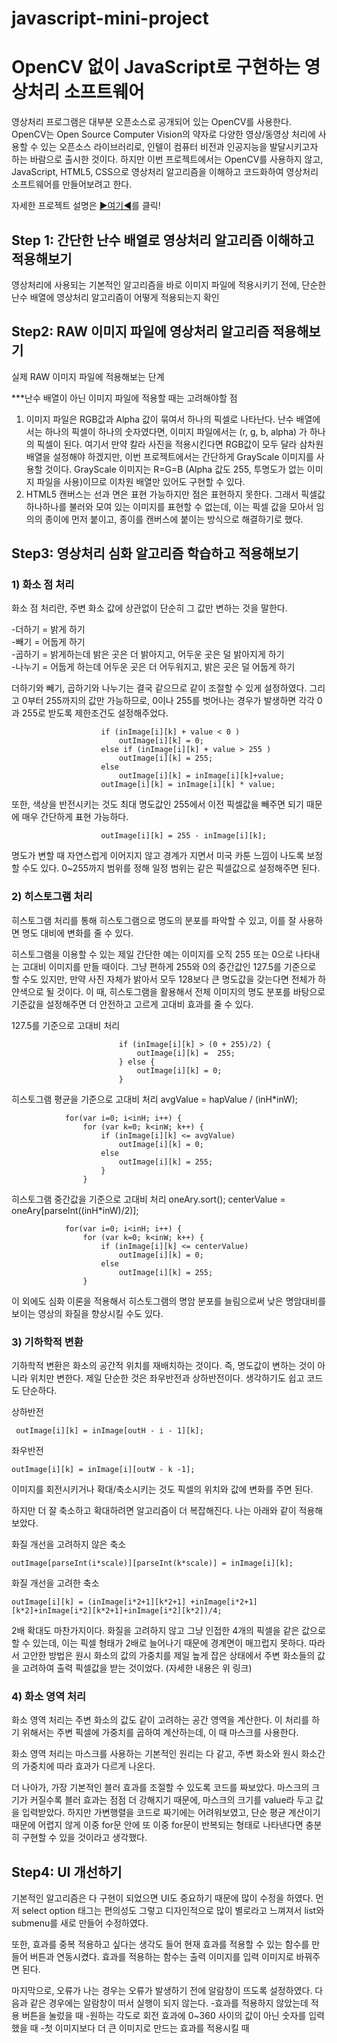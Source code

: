 # javascript-mini-project
<h1 style="font-weight:bold;">OpenCV 없이 JavaScript로 구현하는 영상처리 소프트웨어</h1>

영상처리 프로그램은 대부분 오픈소스로 공개되어 있는 OpenCV를 사용한다. OpenCV는 Open Source Computer Vision의 약자로 다양한 영상/동영상 처리에 사용할 수 있는 오픈소스 라이브러리로, 인텔이 컴퓨터 비전과 인공지능을 발달시키고자 하는 바람으로 출시한 것이다. 하지만 이번 프로젝트에서는 OpenCV를 사용하지 않고, JavaScript, HTML5, CSS으로 영상처리 알고리즘을 이해하고 코드화하여 영상처리 소프트웨어를 만들어보려고 한다.

자세한 프로젝트 설명은 <a href="https://hanav.tistory.com/147">▶여기◀</a>를 클릭!


<h2>Step 1: 간단한 난수 배열로 영상처리 알고리즘 이해하고 적용해보기</h2>
영상처리에 사용되는 기본적인 알고리즘을 바로 이미지 파일에 적용시키기 전에, 단순한 난수 배열에 영상처리 알고리즘이 어떻게 적용되는지 확인


<h2>Step2: RAW 이미지 파일에 영상처리 알고리즘 적용해보기</h2>
실제 RAW 이미지 파일에 적용해보는 단계

***난수 배열이 아닌 이미지 파일에 적용할 때는 고려해야할 점
1. 이미지 파일은 RGB값과 Alpha 값이 묶여서 하나의 픽셀로 나타난다. 난수 배열에서는 하나의 픽셀이 하나의 숫자였다면, 이미지 파일에서는 (r, g, b, alpha) 가 하나의 픽셀이 된다. 여기서 만약 칼라 사진을 적용시킨다면 RGB값이 모두 달라 삼차원 배열을 설정해야 하겠지만, 이번 프로젝트에서는 간단하게 GrayScale 이미지를 사용할 것이다. GrayScale 이미지는 R=G=B (Alpha 값도 255, 투명도가 없는 이미지 파일을 사용)이므로 이차원 배열만 있어도 구현할 수 있다.
2. HTML5 캔버스는 선과 면은 표현 가능하지만 점은 표현하지 못한다. 그래서 픽셀값 하나하나를 불러와 모여 있는 이미지를 표현할 수 없는데, 이는 픽셀 값을 모아서 임의의 종이에 먼저 붙이고, 종이를 캔버스에 붙이는 방식으로 해결하기로 했다.


<h2>Step3: 영상처리 심화 알고리즘 학습하고 적용해보기</h2>
<h3>1) 화소 점 처리</h3>
화소 점 처리란, 주변 화소 값에 상관없이 단순히 그 값만 변하는 것을 말한다.

-더하기 = 밝게 하기<br>
-빼기 = 어둡게 하기<br>
-곱하기 = 밝게하는데 밝은 곳은 더 밝아지고, 어두운 곳은 덜 밝아지게 하기<br>
-나누기 = 어둡게 하는데 어두운 곳은 더 어두워지고, 밝은 곳은 덜 어둡게 하기<br>

더하기와 빼기, 곱하기와 나누기는 결국 같으므로 같이 조절할 수 있게 설정하였다. 그리고 0부터 255까지의 값만 가능하므로, 0이나 255를 벗어나는 경우가 발생하면 각각 0과 255로 받도록 제한조건도 설정해주었다.

                        if (inImage[i][k] + value < 0 )
                            outImage[i][k] = 0;
                        else if (inImage[i][k] + value > 255 )
                            outImage[i][k] = 255;
                        else 
                            outImage[i][k] = inImage[i][k]+value;
                        outImage[i][k] = inImage[i][k] * value;

또한, 색상을 반전시키는 것도 최대 명도값인 255에서 이전 픽셀값을 빼주면 되기 때문에 매우 간단하게 표현 가능하다.

                        outImage[i][k] = 255 - inImage[i][k];


명도가 변할 때 자연스럽게 이어지지 않고 경계가 지면서 미국 카툰 느낌이 나도록 보정할 수도 있다. 
0~255까지 범위를 정해 일정 범위는 같은 픽셀값으로 설정해주면 된다.


<h3>2) 히스토그램 처리</h3>

히스토그램 처리를 통해 히스토그램으로 명도의 분포를 파악할 수 있고, 이를 잘 사용하면 명도 대비에 변화를 줄  수 있다.

히스토그램을 이용할 수 있는 제일 간단한 예는 이미지를 오직 255 또는 0으로 나타내는 고대비 이미지를 만들 때이다. 그냥 편하게 255와 0의 중간값인 127.5를 기준으로 할 수도 있지만, 만약 사진 자체가 밝아서 모두 128보다 큰 명도값을 갖는다면 전체가 하얀색으로 될 것이다. 이 때, 히스토그램을 활용해서 전체 이미지의 명도 분포를 바탕으로 기준값을 설정해주면 더 안전하고 고르게 고대비 효과를 줄 수 있다.

127.5를 기준으로 고대비 처리

                            if (inImage[i][k] > (0 + 255)/2) {
                                outImage[i][k] =  255;
                            } else {
                                outImage[i][k] = 0;
                            }
                            
히스토그램 평균을 기준으로 고대비 처리
                avgValue = hapValue / (inH*inW);

                for(var i=0; i<inH; i++) {
                    for (var k=0; k<inW; k++) {
                        if (inImage[i][k] <= avgValue)
                            outImage[i][k] = 0;
                        else
                            outImage[i][k] = 255;
                        }
                    }
                        
히스토그램 중간값을 기준으로 고대비 처리
                oneAry.sort();
                centerValue = oneAry[parseInt((inH*inW)/2)];

                for(var i=0; i<inH; i++) {
                    for (var k=0; k<inW; k++) {
                        if (inImage[i][k] <= centerValue)
                            outImage[i][k] = 0;
                        else
                            outImage[i][k] = 255;
                    }
 

이 외에도 심화 이론을 적용해서 히스토그램의 명암 분포를 늘림으로써 낮은 명암대비를 보이는 영상의 화질을 향상시킬 수도 있다. 


<h3>3) 기하학적 변환</h3>
기하학적 변환은 화소의 공간적 위치를 재배치하는 것이다. 즉, 명도값이 변하는 것이 아니라 위치만 변한다. 제일 단순한 것은 좌우반전과 상하반전이다. 생각하기도 쉽고 코드도 단순하다.<br>

상하반전
```
 outImage[i][k] = inImage[outH - i - 1][k];
```

좌우반전
```
outImage[i][k] = inImage[i][outW - k -1];
```
이미지를 회전시키거나 확대/축소시키는 것도 픽셀의 위치와 값에 변화를 주면 된다.

하지만 더 잘 축소하고 확대하려면 알고리즘이 더 복잡해진다. 나는 아래와 같이 적용해보았다.


화질 개선을 고려하지 않은 축소
```
outImage[parseInt(i*scale)][parseInt(k*scale)] = inImage[i][k];
```

화질 개선을 고려한 축소
```
outImage[i][k] = (inImage[i*2+1][k*2+1] +inImage[i*2+1][k*2]+inImage[i*2][k*2+1]+inImage[i*2][k*2])/4;
```

2배 확대도 마찬가지이다. 화질을 고려하지 않고 그냥 인접한 4개의 픽셀을 같은 값으로 할 수 있는데, 이는 픽셀 형태가 2배로 늘어나기 때문에 경계면이 매끄럽지 못하다. 따라서 고안한 방법은 원시 화소의 값의 가중치를 제일 높게 잡은 상태에서 주변 화소들의 값을 고려하여 출력 픽셀값을 받는 것이었다. (자세한 내용은 위 링크)



<h3>4) 화소 영역 처리</h3>
화소 영역 처리는 주변 화소의 값도 같이 고려하는 공간 영역을 계산한다. 이 처리를 하기 위해서는 주변 픽셀에 가중치를 곱하여 계산하는데, 이 때 마스크를 사용한다. 

화소 영역 처리는 마스크를 사용하는 기본적인 원리는 다 같고, 주변 화소와 원시 화소간의 가중치에 따라 효과가 다르게 나온다. 

더 나아가, 가장 기본적인 블러 효과를 조절할 수 있도록 코드를 짜보았다. 마스크의 크기가 커질수록 블러 효과는 점점 더 강해지기 때문에, 마스크의 크기를 value라 두고 값을 입력받았다. 
하지만 가변행렬을 코드로 짜기에는 어려워보였고, 단순 평균 계산이기 때문에 어렵지 않게 이중 for문 안에 또 이중 for문이 반복되는 형태로 나타낸다면 충분히 구현할 수 있을 것이라고 생각했다.





<h2>Step4: UI 개선하기</h2>
기본적인 알고리즘은 다 구현이 되었으면 UI도 중요하기 때문에 많이 수정을 하였다.
먼저 select option 태그는 편의성도 그렇고 디자인적으로 많이 별로라고 느껴져서 list와 submenu를 새로 만들어 수정하였다.

또한, 효과를 중복 적용하고 싶다는 생각도 들어 현재 효과를 적용할 수 있는 함수를 만들어 버튼과 연동시켰다. 효과를 적용하는 함수는 출력 이미지를 입력 이미지로 바꿔주면 된다.

마지막으로, 오류가 나는 경우는 오류가 발생하기 전에 알람창이 뜨도록 설정하였다. 다음과 같은 경우에는 알람창이 떠서 실행이 되지 않는다.
-효과를 적용하지 않았는데 적용 버튼을 눌렀을 때
-원하는 각도로 회전 효과에 0~360 사이의 값이 아닌 숫자를 입력했을 때
-첫 이미지보다 더 큰 이미지로 만드는 효과를 적용시킬 때
